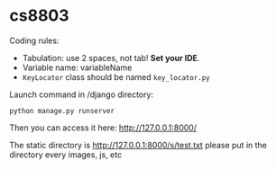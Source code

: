 # cs8803

Coding rules:
- Tabulation: use 2 spaces, not tab! __Set your IDE__.
- Variable name: variableName
- `KeyLocator` class should be named ``key_locator.py``



Launch command in /django directory:
```
python manage.py runserver
```
Then you can access it here: http://127.0.0.1:8000/

The static directory is http://127.0.0.1:8000/s/test.txt
please put in the directory every images, js, etc
